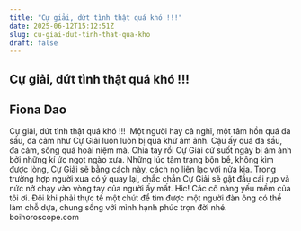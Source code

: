 ```yaml
---
title: "Cự giải, dứt tình thật quá khó !!!"
date: 2025-06-12T15:12:51Z
slug: cu-giai-dut-tinh-that-qua-kho
draft: false
---
```


## Cự giải, dứt tình thật quá khó !!!

## Fiona Dao

Cự giải, dứt tình thật quá khó !!!​ ​​ ​Một người hay cả nghĩ, một tâm hồn quá đa sầu, đa cảm như Cự Giải luôn luôn bị quá khứ ám ảnh. Cậu ấy quá đa sầu, đa cảm, sống quá hoài niệm mà. Chia tay rồi Cự Giải cứ suốt ngày bị ám ảnh bởi những kí ức ngọt ngào xưa. Những lúc tâm trạng bộn bề, không kìm được lòng, Cự Giải sẽ bằng cách này, cách nọ liên lạc với nửa kia. Trong trường hợp người xưa có ý quay lại, chắc chắn Cự Giải sẽ gật đầu cái rụp và nức nở chạy vào vòng tay của người ấy mất. Hic! Các cô nàng yếu mềm của tôi ơi. Đôi khi phải thực tế một chút để tìm được một người đàn ông có thể làm chỗ dựa, chung sống với mình hạnh phúc trọn đời nhé.​ ​boihoroscope.com​ ​